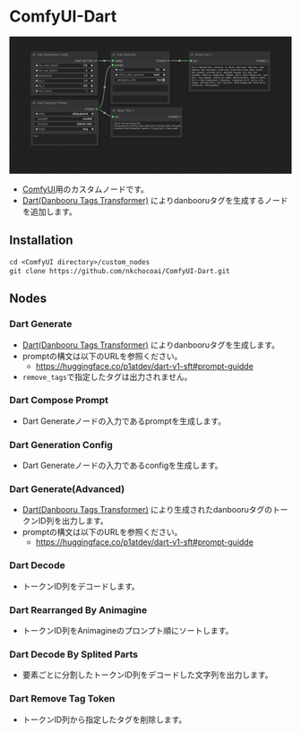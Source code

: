 # ComfyUI-Dart
![Dart Preview](workflows/dart_generate_with_config.png)  
- [ComfyUI](https://github.com/comfyanonymous/ComfyUI)用のカスタムノードです。
- [Dart(Danbooru Tags Transformer)](https://huggingface.co/p1atdev/dart-v1-sft) によりdanbooruタグを生成するノードを追加します。

## Installation
```
cd <ComfyUI directory>/custom_nodes
git clone https://github.com/nkchocoai/ComfyUI-Dart.git
```

## Nodes
### Dart Generate
- [Dart(Danbooru Tags Transformer)](https://huggingface.co/p1atdev/dart-v1-sft) によりdanbooruタグを生成します。
- promptの構文は以下のURLを参照ください。
  - https://huggingface.co/p1atdev/dart-v1-sft#prompt-guidde
- `remove_tags`で指定したタグは出力されません。

### Dart Compose Prompt
- Dart Generateノードの入力であるpromptを生成します。

### Dart Generation Config
- Dart Generateノードの入力であるconfigを生成します。

### Dart Generate(Advanced)
- [Dart(Danbooru Tags Transformer)](https://huggingface.co/p1atdev/dart-v1-sft) により生成されたdanbooruタグのトークンID列を出力します。
- promptの構文は以下のURLを参照ください。
  - https://huggingface.co/p1atdev/dart-v1-sft#prompt-guidde

### Dart Decode
- トークンID列をデコードします。

### Dart Rearranged By Animagine
- トークンID列をAnimagineのプロンプト順にソートします。

### Dart Decode By Splited Parts
- 要素ごとに分割したトークンID列をデコードした文字列を出力します。

### Dart Remove Tag Token
- トークンID列から指定したタグを削除します。
